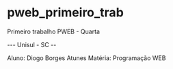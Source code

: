 # pweb_primeiro_trab
Primeiro trabalho PWEB - Quarta

--- Unisul - SC --

Aluno: Diogo Borges Atunes
Matéria: Programação WEB
